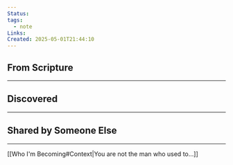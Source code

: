 ```yaml
---
Status: 
tags:
  - note
Links: 
Created: 2025-05-01T21:44:10
---
```

## From Scripture
---

## Discovered
---

## Shared by Someone Else
---
[[Who I'm Becoming#Context|You are not the man who used to...]]

